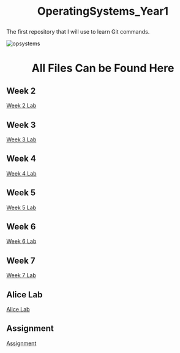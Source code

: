<h1><p align = "center">OperatingSystems_Year1</p></h1>
The first repository that I will use to learn Git commands.

![opsystems](https://user-images.githubusercontent.com/114831362/222747983-1a1e4fe0-9b4b-4081-9a8e-db37ada1464d.png)

<h1 align="center"><p> All Files Can be Found Here</p></h1>

<h2>Week 2</h2>
<a href="https://github.com/Kappa56799/OperatingSystems_Year1/tree/main/Week2">Week 2 Lab</a>

<h2>Week 3</h2>
<a href="https://github.com/Kappa56799/OperatingSystems_Year1/tree/main/Week3">Week 3 Lab</a>

<h2>Week 4</h2>
<a href="https://github.com/Kappa56799/OperatingSystems_Year1/tree/main/Week4">Week 4 Lab</a>

<h2>Week 5</h2>
<a href="https://github.com/Kappa56799/OperatingSystems_Year1/tree/main/Week5">Week 5 Lab</a>

<h2>Week 6</h2>
<a href="https://github.com/Kappa56799/OperatingSystems_Year1/tree/main/Week6">Week 6 Lab</a>

<h2>Week 7</h2>
<a href="https://github.com/Kappa56799/OperatingSystems_Year1/tree/main/Week7">Week 7 Lab</a>

<h2>Alice Lab</h2>
<a href="https://github.com/Kappa56799/OperatingSystems_Year1/tree/main/AliceLab">Alice Lab</a>

<h2>Assignment</h2>
<a href="https://github.com/Kappa56799/OperatingSystems_Year1/tree/main/Assignment">Assignment</a>

